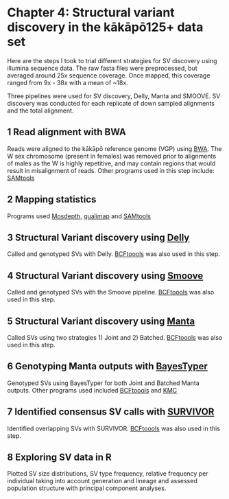 # Chapter 4: Structural variant discovery in the kākāpō125+ data set

Here are the steps I took to trial different strategies for SV discovery using illumina sequence data. The raw fasta files were preprocessed, but averaged around 25x sequence coverage. Once mapped, this coverage ranged from 9x - 38x with a mean of ~18x. 

Three pipelines were used for SV discovery, Delly, Manta and SMOOVE. SV discovery was conducted for each replicate of down sampled alignments and the total alignment.

## 1 Read alignment with BWA
Reads were aligned to the kākāpō reference genome (VGP) using [BWA](http://bio-bwa.sourceforge.net/). The W sex chromosome (present in females) was removed prior to alignments of males as the W is highly repetitive, and may contain regions that would result in misalignment of reads. Other programs used in this step include: [SAMtools](https://github.com/samtools/samtools)

## 2 Mapping statistics
Programs used [Mosdepth](https://github.com/brentp/mosdepth), [qualimap](http://qualimap.conesalab.org/) and [SAMtools](https://github.com/samtools/samtools)

## 3 Structural Variant discovery using [Delly](https://github.com/dellytools/delly)
Called and genotyped SVs with Delly. [BCFtoools](http://samtools.github.io/bcftools/) was also used in this step.

## 4 Structural Variant discovery using [Smoove](https://github.com/brentp/smoove)
Called and genotyped SVs with the Smoove pipeline. [BCFtoools](http://samtools.github.io/bcftools/) was also used in this step.
## 5 Structural Variant discovery using [Manta](https://github.com/Illumina/manta)
Called SVs using two strategies 1) Joint and 2) Batched. [BCFtoools](http://samtools.github.io/bcftools/) was also used in this step.

## 6 Genotyping Manta outputs with [BayesTyper](https://github.com/bioinformatics-centre/BayesTyper)
Genotyped SVs using BayesTyper for both Joint and Batched Manta outputs. Other programs used included [BCFtoools](http://samtools.github.io/bcftools/) and [KMC](https://github.com/refresh-bio/KMC)

## 7 Identified consensus SV calls with [SURVIVOR](https://github.com/fritzsedlazeck/SURVIVOR)
Identified overlapping SVs with SURVIVOR. [BCFtoools](http://samtools.github.io/bcftools/) was also used in this step.

## 8 Exploring SV data in R
Plotted SV size distributions, SV type frequency, relative frequency per individual taking into account generation and lineage and assessed population structure with principal component analyses. 